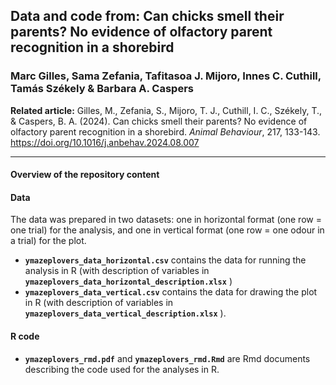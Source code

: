 
## Data and code from: Can chicks smell their parents? No evidence of olfactory parent recognition in a shorebird

### Marc Gilles, Sama Zefania, Tafitasoa J. Mijoro, Innes C. Cuthill, Tamás Székely & Barbara A. Caspers

**Related article:** Gilles, M., Zefania, S., Mijoro, T. J., Cuthill, I. C., Székely, T., & Caspers, B. A. (2024). 
Can chicks smell their parents? No evidence of olfactory parent recognition in a shorebird. *Animal Behaviour*, 217, 133-143.
<https://doi.org/10.1016/j.anbehav.2024.08.007>

------------------------------------------------------------------------

#### Overview of the repository content

#### Data

The data was prepared in two datasets: one in horizontal format (one row
= one trial) for the analysis, and one in vertical format (one row = one
odour in a trial) for the plot.

- **`ymazeplovers_data_horizontal.csv`** contains the data for running
  the analysis in R (with description of variables in
  **`ymazeplovers_data_horizontal_description.xlsx`** )
- **`ymazeplovers_data_vertical.csv`** contains the data for drawing the
  plot in R (with description of variables in
  **`ymazeplovers_data_vertical_description.xlsx`** ).

#### R code

- **`ymazeplovers_rmd.pdf`** and **`ymazeplovers_rmd.Rmd`** are Rmd
  documents describing the code used for the analyses in R.
